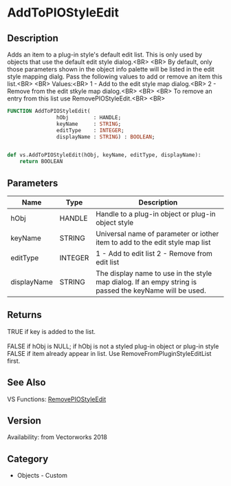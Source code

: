 # AddToPIOStyleEdit

## Description
Adds an item to a plug-in style's default edit list. This is only used by objects that use the default edit style dialog.&lt;BR&gt;
&lt;BR&gt;
By default, only those parameters shown in the object info palette will be listed in the edit style mapping dialg. Pass the following values to add or remove an item this list.&lt;BR&gt;
&lt;BR&gt;
Values:&lt;BR&gt;
1 - Add to the edit style map dialog.&lt;BR&gt;
2 - Remove from the edit stkyle map dialog.&lt;BR&gt;
&lt;BR&gt;
&lt;BR&gt;
To remove an entry from this list use RemovePIOStyleEdit.&lt;BR&gt;
&lt;BR&gt;


```pascal
FUNCTION AddToPIOStyleEdit(
				hObj        : HANDLE;
				keyName     : STRING;
				editType    : INTEGER;
				displayName : STRING) : BOOLEAN;
```

```python

def vs.AddToPIOStyleEdit(hObj, keyName, editType, displayName):
    return BOOLEAN
```

## Parameters
|Name|Type|Description|
|---|---|---|
|hObj|HANDLE|Handle to a plug-in object or plug-in object style|
|keyName|STRING|Universal name of parameter or iother item to add to the edit style map list|
|editType|INTEGER|1 - Add to edit list 2 - Remove from edit list|
|displayName|STRING|The display name to use in the style map dialog. If an empy string is passed the keyName will be used.|

## Returns
TRUE if key is added to the list.<BR>
<BR>
FALSE if hObj is NULL; if hObj is not a styled plug-in object or plug-in style<BR>
FALSE if item already appear in list. Use RemoveFromPluginStyleEditList first.

## See Also
VS Functions:
[RemovePIOStyleEdit](RemovePIOStyleEdit.md)

## Version
Availability: from Vectorworks 2018
## Category
* Objects - Custom

